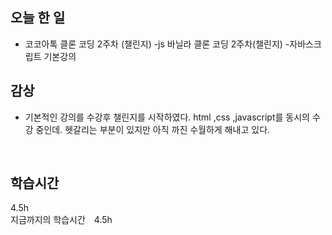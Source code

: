
## 오늘 한 일

- 코코아톡 클론 코딩 2주차 (챌린지) 
   -js 바닐라 클론 코딩 2주차(챌린지)
   -자바스크립트 기본강의 　

## 감상

- 기본적인 강의를 수강후 챌린지를 시작하였다. html ,css ,javascript를 동시의 수강 중인데. 헷갈리는 부분이 있지만 아직 까진 수월하게 해내고 있다.

<br>


## 학습시간

4.5h <br>
지금까지의 학습시간　4.5h
